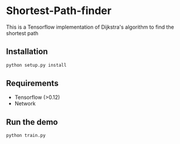 # Shortest-Path-finder
This is a Tensorflow implementation of Dijkstra's algorithm to find the shortest path 
## Installation

```bash
python setup.py install
```

## Requirements
* Tensorflow (>0.12)
* Network

## Run the demo

```bash
python train.py
```
